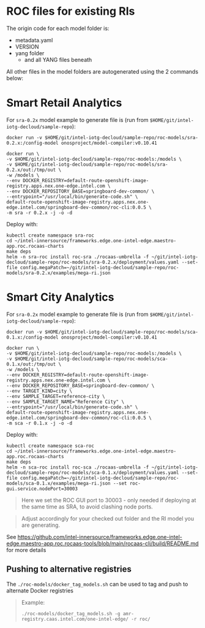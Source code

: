 # ROC files for existing RIs

The origin code for each model folder is:
* metadata.yaml
* VERSION
* yang folder
  * and all YANG files beneath

All other files in the model folders are autogenerated using the 2 commands below:

# Smart Retail Analytics
For `sra-0.2x` model example to generate file is (run from `$HOME/git/intel-iotg-decloud/sample-repo`):

```shell
docker run -v $HOME/git/intel-iotg-decloud/sample-repo/roc-models/sra-0.2.x:/config-model onosproject/model-compiler:v0.10.41
```

```shell
docker run \
-v $HOME/git/intel-iotg-decloud/sample-repo/roc-models:/models \
-v $HOME/git/intel-iotg-decloud/sample-repo/roc-models/sra-0.2.x/out:/tmp/out \
-w /models \
--env DOCKER_REGISTRY=default-route-openshift-image-registry.apps.nex.one-edge.intel.com \
--env DOCKER_REPOSITORY_BASE=springboard-dev-common/ \
--entrypoint="/usr/local/bin/generate-code.sh" \
default-route-openshift-image-registry.apps.nex.one-edge.intel.com/springboard-dev-common/roc-cli:0.0.5 \
-m sra -r 0.2.x -j -o -d
```

Deploy with:
```shell
kubectl create namespace sra-roc
cd ~/intel-innersource/frameworks.edge.one-intel-edge.maestro-app.roc.rocaas-charts
make deps
helm -n sra-roc install roc-sra ./rocaas-umbrella -f ~/git/intel-iotg-decloud/sample-repo/roc-models/sra-0.2.x/deployment/values.yaml --set-file config.megaPatch=~/git/intel-iotg-decloud/sample-repo/roc-models/sra-0.2.x/examples/mega-ri.json
```

# Smart City Analytics
For `sra-0.2x` model example to generate file is (run from `$HOME/git/intel-iotg-decloud/sample-repo`):

```shell
docker run -v $HOME/git/intel-iotg-decloud/sample-repo/roc-models/sca-0.1.x:/config-model onosproject/model-compiler:v0.10.41
```

```shell
docker run \
-v $HOME/git/intel-iotg-decloud/sample-repo/roc-models:/models \
-v $HOME/git/intel-iotg-decloud/sample-repo/roc-models/sca-0.1.x/out:/tmp/out \
-w /models \
--env DOCKER_REGISTRY=default-route-openshift-image-registry.apps.nex.one-edge.intel.com \
--env DOCKER_REPOSITORY_BASE=springboard-dev-common/ \
--env TARGET_KIND=city \
--env SAMPLE_TARGET=reference-city \
--env SAMPLE_TARGET_NAME="Reference City" \
--entrypoint="/usr/local/bin/generate-code.sh" \
default-route-openshift-image-registry.apps.nex.one-edge.intel.com/springboard-dev-common/roc-cli:0.0.5 \
-m sca -r 0.1.x -j -o -d
```

Deploy with:
```shell
kubectl create namespace sca-roc
cd ~/intel-innersource/frameworks.edge.one-intel-edge.maestro-app.roc.rocaas-charts
make deps
helm -n sca-roc install roc-sca ./rocaas-umbrella -f ~/git/intel-iotg-decloud/sample-repo/roc-models/sca-0.1.x/deployment/values.yaml --set-file config.megaPatch=~/git/intel-iotg-decloud/sample-repo/roc-models/sca-0.1.x/examples/mega-ri.json --set roc-gui.service.nodePort=30003
```

> Here we set the ROC GUI port to 30003 - only needed if deploying at the same time as SRA, to avoid clashing node ports. 


> Adjust accordingly for your checked out folder and the RI model you are generating.

See https://github.com/intel-innersource/frameworks.edge.one-intel-edge.maestro-app.roc.rocaas-tools/blob/main/rocaas-cli/build/README.md for more details

## Pushing to alternative registries
The `./roc-models/docker_tag_models.sh` can be used to tag and push to alternate Docker registries

> Example:
> 
> `./roc-models/docker_tag_models.sh -g amr-registry.caas.intel.com/one-intel-edge/ -r roc/`